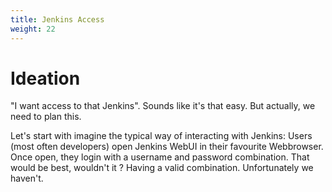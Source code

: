 ```yaml
---
title: Jenkins Access
weight: 22
---
```


# Ideation
"I want access to that Jenkins".
Sounds like it's that easy.
But actually, we need to plan this.

Let's start with imagine the typical way of interacting with Jenkins:
Users (most often developers) open Jenkins WebUI in their favourite Webbrowser.
Once open, they login with a username and password combination.
That would be best, wouldn't it ? Having a valid combination.
Unfortunately we haven't.
